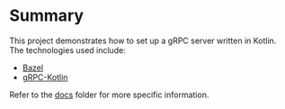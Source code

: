 # Summary

This project demonstrates how to set up a gRPC server written in Kotlin. The technologies used include:

* [Bazel](https://github.com/bazelbuild/bazel)
* [gRPC-Kotlin](https://github.com/grpc/grpc-kotlin)

Refer to the [docs](./docs) folder for more specific information.
